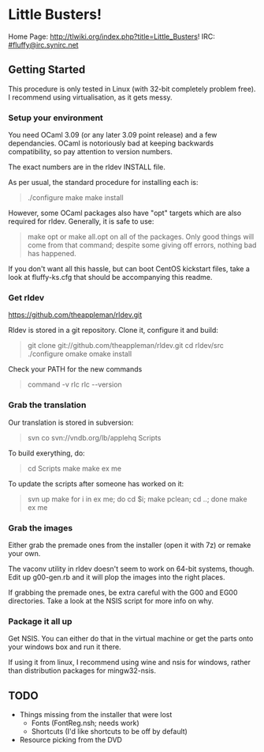 # Little Busters! 

Home Page: http://tlwiki.org/index.php?title=Little_Busters!
IRC: [#fluffy@irc.synirc.net](irc://irc.synirc.net/fluffy)

## Getting Started

This procedure is only tested in Linux (with 32-bit completely problem free).
I recommend using virtualisation, as it gets messy.

### Setup your environment

You need OCaml 3.09 (or any later 3.09 point release) and a few dependancies.
OCaml is notoriously bad at keeping backwards compatibility, so pay attention
to version numbers.

The exact numbers are in the rldev INSTALL file.

As per usual, the standard procedure for installing each is:
>	./configure
>	make
>	make install

However, some OCaml packages also have "opt" targets which are also required
for rldev. Generally, it is safe to use:
>	make opt
or
>	make all.opt
on all of the packages. Only good things will come from that command; despite
some giving off errors, nothing bad has happened.

If you don't want all this hassle, but can boot CentOS kickstart files, take a
look at fluffy-ks.cfg that should be accompanying this readme.

### Get rldev

https://github.com/theappleman/rldev.git

Rldev is stored in a git repository. Clone it, configure it and build:
>	git clone git://github.com/theappleman/rldev.git
>	cd rldev/src
>	./configure
>	omake
>	omake install

Check your PATH for the new commands
>	command -v rlc
>	rlc --version


### Grab the translation
Our translation is stored in subversion:
>	svn co svn://vndb.org/lb/applehq Scripts

To build exerything, do:
>	cd Scripts
>	make
>	make ex me

To update the scripts after someone has worked on it:
>	svn up
>	make
>	for i in ex me; do cd $i; make pclean; cd ..; done
>	make ex me

### Grab the images
Either grab the premade ones from the installer (open it with 7z) or remake
your own.

The vaconv utility in rldev doesn't seem to work on 64-bit systems, though.
Edit up g00-gen.rb and it will plop the images into the right places.

If grabbing the premade ones, be extra careful with the G00 and EG00
directories. Take a look at the NSIS script for more info on why.

### Package it all up
Get NSIS. You can either do that in the virtual machine or get the parts onto
your windows box and run it there.

If using it from linux, I recommend using wine and nsis for windows, rather than
distribution packages for mingw32-nsis.


## TODO
* Things missing from the installer that were lost
  * Fonts (FontReg.nsh; needs work)
  * Shortcuts (I'd like shortcuts to be off by default)
* Resource picking from the DVD

